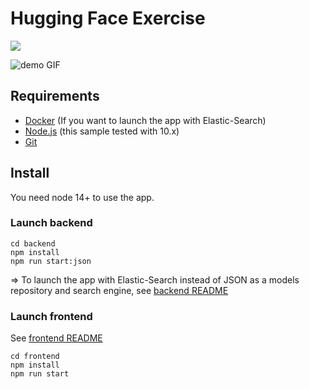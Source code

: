 # Hugging Face Exercise 

<img src="https://github.com/bertrandlalo/hugging-face-exercise/actions/workflows/main.yml/badge.svg">

![demo GIF](demo.gif)

## Requirements

* [Docker](https://docs.docker.com/get-docker/) (If you want to launch the app with Elastic-Search)
* [Node.js](https://nodejs.org/) (this sample tested with 10.x)
* [Git](https://git-scm.com/downloads)
## Install
You need node 14+ to use the app. 
### Launch backend


```
cd backend
npm install 
npm run start:json
```

=> To launch the app with Elastic-Search instead of JSON as a models repository and search engine, see [backend README](backend/README.md) 

### Launch frontend
See [frontend README](frontend/README.md)

```
cd frontend
npm install 
npm run start
```

